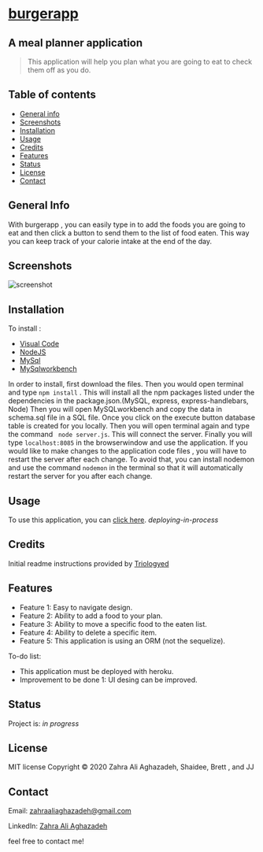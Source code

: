 
# [burgerapp](https://)

## A meal planner application

>This application will help you plan what you are going to eat to check them off as you do.


## Table of contents
* [General info](#general-info) 
* [Screenshots](#screenshots) 
* [Installation](#installation) 
* [Usage](#usage)
* [Credits](#credits)
* [Features](#features) 
* [Status](#status) 
* [License](#license) 
* [Contact](#contact)


## General Info
With burgerapp , you can easily type in to add the foods you are going to eat and then click a button to send them to the list of food eaten. This way you can keep track of your calorie intake at the end of the day.


## Screenshots
![screenshot](/public/assets/images/screenshot1.png)



## Installation

To install : 
* [Visual Code](https://code.visualstudio.com/docs/setup/setup-overview)
* [NodeJS](https://nodejs.org/en/download/)
* [MySql](https://dev.mysql.com/downloads/installer/)
* [MySqlworkbench](https://dev.mysql.com/downloads/workbench/)


In order to install, first download the files. Then you would open terminal and type ```npm install``` . This will install all the npm packages listed under the dependencies in the package.json.(MySQL, express, express-handlebars, Node) Then you will open  MySQLworkbench and copy the data in schema.sql file in a SQL file. Once you click on the execute button database table is created for you locally. Then you will open terminal again and type the command ``` node server.js```. This will connect the server. Finally you will type ```localhost:8085``` in the browserwindow and use the application. If you would like to make changes to the application code files , you will have to restart the server after each change. To avoid that, you can install nodemon and use the command ```nodemon``` in the terminal so that it will automatically restart the server for you after each change.

## Usage 

To use this application, you can [click here](). _deploying-in-process_


## Credits


Initial readme instructions provided by [Triologyed](https://www.trilogyed.com/)


## Features

* Feature 1: Easy to navigate design.
* Feature 2: Ability to add a food to your plan.
* Feature 3: Ability to move a specific food to the eaten list.
* Feature 4: Ability to delete a specific item.
* Feature 5: This application is using an ORM (not the sequelize).


To-do list:
* This application must be deployed with heroku.
* Improvement to be done 1: UI desing can be improved.


## Status
Project is:  _in progress_


## License

MIT license 
Copyright © 2020 Zahra Ali Aghazadeh, Shaidee, Brett , and JJ




## Contact
Email: zahraaliaghazadeh@gmail.com

LinkedIn: [Zahra Ali Aghazadeh](https://www.linkedin.com/in/zahraaliaghazadeh)

feel free to contact me!

